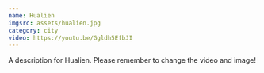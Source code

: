 ```yaml
---
name: Hualien
imgsrc: assets/hualien.jpg
category: city
video: https://youtu.be/Ggldh5EfbJI
---
```


A description for Hualien. Please remember to change the video and image!
